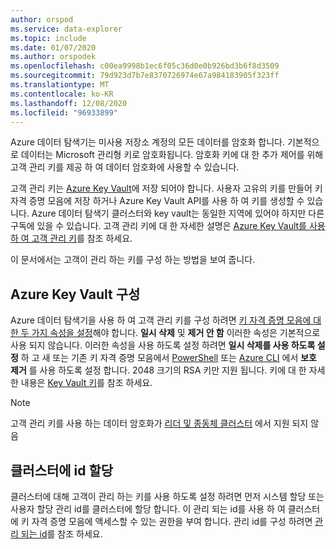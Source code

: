 ```yaml
---
author: orspod
ms.service: data-explorer
ms.topic: include
ms.date: 01/07/2020
ms.author: orspodek
ms.openlocfilehash: c00ea9998b1ec6f05c36d0e0b926bd3b6f8d3509
ms.sourcegitcommit: 79d923d7b7e8370726974e67a984183905f323ff
ms.translationtype: MT
ms.contentlocale: ko-KR
ms.lasthandoff: 12/08/2020
ms.locfileid: "96933899"
---
```

Azure 데이터 탐색기는 미사용 저장소 계정의 모든 데이터를 암호화 합니다. 기본적으로 데이터는 Microsoft 관리형 키로 암호화됩니다. 암호화 키에 대 한 추가 제어를 위해 고객 관리 키를 제공 하 여 데이터 암호화에 사용할 수 있습니다. 

고객 관리 키는 [Azure Key Vault](/azure/key-vault/key-vault-overview)에 저장 되어야 합니다. 사용자 고유의 키를 만들어 키 자격 증명 모음에 저장 하거나 Azure Key Vault API를 사용 하 여 키를 생성할 수 있습니다. Azure 데이터 탐색기 클러스터와 key vault는 동일한 지역에 있어야 하지만 다른 구독에 있을 수 있습니다. 고객 관리 키에 대 한 자세한 설명은 [Azure Key Vault를 사용 하 여 고객 관리 키](/azure/storage/common/storage-service-encryption)를 참조 하세요. 

이 문서에서는 고객이 관리 하는 키를 구성 하는 방법을 보여 줍니다.

## <a name="configure-azure-key-vault"></a>Azure Key Vault 구성

Azure 데이터 탐색기을 사용 하 여 고객 관리 키를 구성 하려면 [키 자격 증명 모음에 대 한 두 가지 속성을 설정](/azure/key-vault/key-vault-ovw-soft-delete)해야 합니다. **일시 삭제** 및 **제거 안 함** 이러한 속성은 기본적으로 사용 되지 않습니다. 이러한 속성을 사용 하도록 설정 하려면 **일시 삭제를 사용 하도록 설정** 하 고 새 또는 기존 키 자격 증명 모음에서 [PowerShell](/azure/key-vault/key-vault-soft-delete-powershell) 또는 [Azure CLI](/azure/key-vault/key-vault-soft-delete-cli) 에서 **보호 제거** 를 사용 하도록 설정 합니다. 2048 크기의 RSA 키만 지원 됩니다. 키에 대 한 자세한 내용은 [Key Vault 키](/azure/key-vault/about-keys-secrets-and-certificates#key-vault-keys)를 참조 하세요.

> [!NOTE]
> 고객 관리 키를 사용 하는 데이터 암호화가 [리더 및 종동체 클러스터](../follower.md) 에서 지원 되지 않음

## <a name="assign-an-identity-to-the-cluster"></a>클러스터에 id 할당

클러스터에 대해 고객이 관리 하는 키를 사용 하도록 설정 하려면 먼저 시스템 할당 또는 사용자 할당 관리 id를 클러스터에 할당 합니다. 이 관리 되는 id를 사용 하 여 클러스터에 키 자격 증명 모음에 액세스할 수 있는 권한을 부여 합니다. 관리 id를 구성 하려면 [관리 되는 id](../managed-identities.md)를 참조 하세요.
